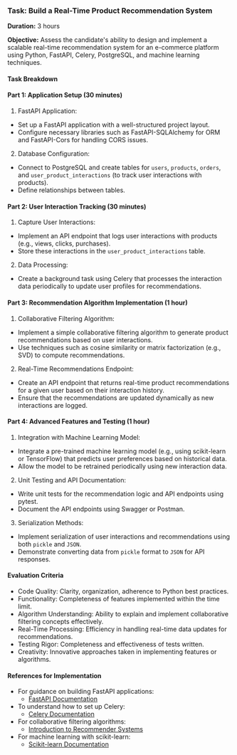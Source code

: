 ### Task: Build a Real-Time Product Recommendation System

**Duration:** 3 hours

**Objective:** Assess the candidate's ability to design and implement a scalable real-time recommendation system for an e-commerce platform using Python, FastAPI, Celery, PostgreSQL, and machine learning techniques.

#### Task Breakdown

#### Part 1: Application Setup (30 minutes)

1. FastAPI Application:
  - Set up a FastAPI application with a well-structured project layout.
  - Configure necessary libraries such as FastAPI-SQLAlchemy for ORM and FastAPI-Cors for handling CORS issues.
2. Database Configuration:
  - Connect to PostgreSQL and create tables for `users`, `products`, `orders`, and `user_product_interactions` (to track user interactions with products).
  - Define relationships between tables.

#### Part 2: User Interaction Tracking (30 minutes)

1. Capture User Interactions:
  - Implement an API endpoint that logs user interactions with products (e.g., views, clicks, purchases).
  - Store these interactions in the `user_product_interactions` table.
2. Data Processing:
  - Create a background task using Celery that processes the interaction data periodically to update user profiles for recommendations.

#### Part 3: Recommendation Algorithm Implementation (1 hour)

1. Collaborative Filtering Algorithm:
  - Implement a simple collaborative filtering algorithm to generate product recommendations based on user interactions.
  - Use techniques such as cosine similarity or matrix factorization (e.g., SVD) to compute recommendations.
2. Real-Time Recommendations Endpoint:
  - Create an API endpoint that returns real-time product recommendations for a given user based on their interaction history.
  - Ensure that the recommendations are updated dynamically as new interactions are logged.

#### Part 4: Advanced Features and Testing (1 hour)

1. Integration with Machine Learning Model:
  - Integrate a pre-trained machine learning model (e.g., using scikit-learn or TensorFlow) that predicts user preferences based on historical data.
  - Allow the model to be retrained periodically using new interaction data.
2. Unit Testing and API Documentation:
  - Write unit tests for the recommendation logic and API endpoints using pytest.
  - Document the API endpoints using Swagger or Postman.
3. Serialization Methods:
  - Implement serialization of user interactions and recommendations using both `pickle` and `JSON`.
  - Demonstrate converting data from `pickle` format to `JSON` for API responses.

#### Evaluation Criteria

- Code Quality: Clarity, organization, adherence to Python best practices.
- Functionality: Completeness of features implemented within the time limit.
- Algorithm Understanding: Ability to explain and implement collaborative filtering concepts effectively.
- Real-Time Processing: Efficiency in handling real-time data updates for recommendations.
- Testing Rigor: Completeness and effectiveness of tests written.
- Creativity: Innovative approaches taken in implementing features or algorithms.

#### References for Implementation

- For guidance on building FastAPI applications:
  - [FastAPI Documentation](https://fastapi.tiangolo.com/)
- To understand how to set up Celery:
  - [Celery Documentation](https://docs.celeryq.dev/en/stable/index.html)
- For collaborative filtering algorithms:
  - [Introduction to Recommender Systems](https://towardsdatascience.com/introduction-to-recommender-systems-a-beginners-guide-8b5a6c8a7d0a)
- For machine learning with scikit-learn:
  - [Scikit-learn Documentation](https://scikit-learn.org/stable/)